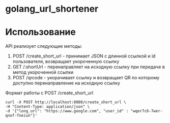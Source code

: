 # golang_url_shortener

# Использование

API реализует следующие методы:
1. POST /create_short_url - принимает JSON с длинной ссылкой и id пользователя, возвращает укороченную ссылку
2. GET /:shortUrl - перенаправляет на исходную ссылку при передаче в метод укороченной ссылки
3. POST /qrcode - укорачивает ссылку и возвращает QR по которому доступно перенаправление на исходную ссылку

Формат работы с POST /create_short_url
```
curl -X POST http://localhost:8080/create_short_url \
-H "Content-Type: application/json" \
-d '{"long_url": "https://www.google.com", "user_id" : "wqer7c6-7wer-qnof-fneiun"}'
```
